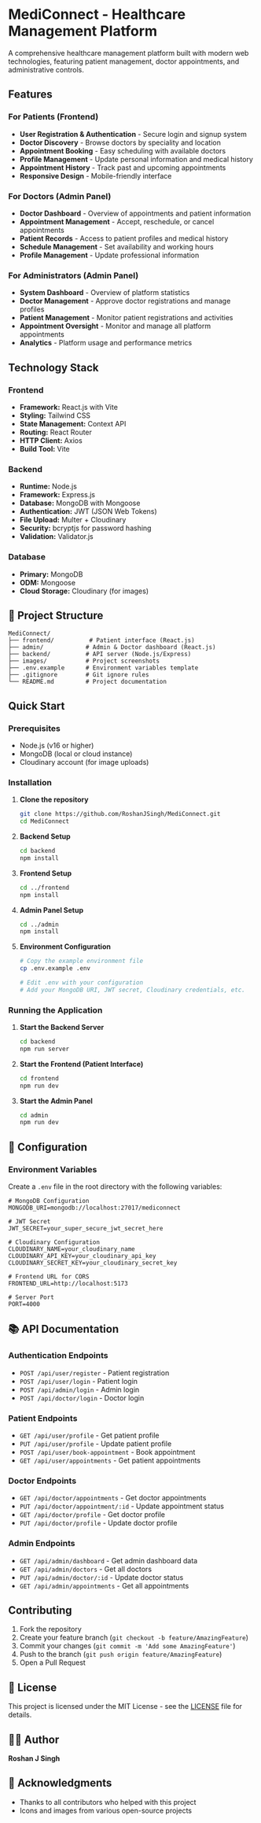 #  MediConnect - Healthcare Management Platform

A comprehensive healthcare management platform built with modern web technologies, featuring patient management, doctor appointments, and administrative controls.

##  Features

###  For Patients (Frontend)
- **User Registration & Authentication** - Secure login and signup system
- **Doctor Discovery** - Browse doctors by speciality and location
- **Appointment Booking** - Easy scheduling with available doctors
- **Profile Management** - Update personal information and medical history
- **Appointment History** - Track past and upcoming appointments
- **Responsive Design** - Mobile-friendly interface

### For Doctors (Admin Panel)
- **Doctor Dashboard** - Overview of appointments and patient information
- **Appointment Management** - Accept, reschedule, or cancel appointments
- **Patient Records** - Access to patient profiles and medical history
- **Schedule Management** - Set availability and working hours
- **Profile Management** - Update professional information

###  For Administrators (Admin Panel)
- **System Dashboard** - Overview of platform statistics
- **Doctor Management** - Approve doctor registrations and manage profiles
- **Patient Management** - Monitor patient registrations and activities
- **Appointment Oversight** - Monitor and manage all platform appointments
- **Analytics** - Platform usage and performance metrics

##  Technology Stack

### Frontend
- **Framework:** React.js with Vite
- **Styling:** Tailwind CSS
- **State Management:** Context API
- **Routing:** React Router
- **HTTP Client:** Axios
- **Build Tool:** Vite

### Backend
- **Runtime:** Node.js
- **Framework:** Express.js
- **Database:** MongoDB with Mongoose
- **Authentication:** JWT (JSON Web Tokens)
- **File Upload:** Multer + Cloudinary
- **Security:** bcryptjs for password hashing
- **Validation:** Validator.js

### Database
- **Primary:** MongoDB
- **ODM:** Mongoose
- **Cloud Storage:** Cloudinary (for images)

## 📁 Project Structure

```
MediConnect/
├── frontend/          # Patient interface (React.js)
├── admin/            # Admin & Doctor dashboard (React.js)
├── backend/          # API server (Node.js/Express)
├── images/           # Project screenshots
├── .env.example      # Environment variables template
├── .gitignore        # Git ignore rules
└── README.md         # Project documentation
```

## Quick Start

### Prerequisites
- Node.js (v16 or higher)
- MongoDB (local or cloud instance)
- Cloudinary account (for image uploads)

### Installation

1. **Clone the repository**
   ```bash
   git clone https://github.com/RoshanJSingh/MediConnect.git
   cd MediConnect
   ```

2. **Backend Setup**
   ```bash
   cd backend
   npm install
   ```

3. **Frontend Setup**
   ```bash
   cd ../frontend
   npm install
   ```

4. **Admin Panel Setup**
   ```bash
   cd ../admin
   npm install
   ```

5. **Environment Configuration**
   ```bash
   # Copy the example environment file
   cp .env.example .env
   
   # Edit .env with your configuration
   # Add your MongoDB URI, JWT secret, Cloudinary credentials, etc.
   ```

### Running the Application

1. **Start the Backend Server**
   ```bash
   cd backend
   npm run server
   ```

2. **Start the Frontend (Patient Interface)**
   ```bash
   cd frontend
   npm run dev
   ```

3. **Start the Admin Panel**
   ```bash
   cd admin
   npm run dev
   ```

## 🔧 Configuration

### Environment Variables

Create a `.env` file in the root directory with the following variables:

```env
# MongoDB Configuration
MONGODB_URI=mongodb://localhost:27017/mediconnect

# JWT Secret
JWT_SECRET=your_super_secure_jwt_secret_here

# Cloudinary Configuration
CLOUDINARY_NAME=your_cloudinary_name
CLOUDINARY_API_KEY=your_cloudinary_api_key
CLOUDINARY_SECRET_KEY=your_cloudinary_secret_key

# Frontend URL for CORS
FRONTEND_URL=http://localhost:5173

# Server Port
PORT=4000
```

## 📚 API Documentation

### Authentication Endpoints
- `POST /api/user/register` - Patient registration
- `POST /api/user/login` - Patient login
- `POST /api/admin/login` - Admin login
- `POST /api/doctor/login` - Doctor login

### Patient Endpoints
- `GET /api/user/profile` - Get patient profile
- `PUT /api/user/profile` - Update patient profile
- `POST /api/user/book-appointment` - Book appointment
- `GET /api/user/appointments` - Get patient appointments

### Doctor Endpoints
- `GET /api/doctor/appointments` - Get doctor appointments
- `PUT /api/doctor/appointment/:id` - Update appointment status
- `GET /api/doctor/profile` - Get doctor profile
- `PUT /api/doctor/profile` - Update doctor profile

### Admin Endpoints
- `GET /api/admin/dashboard` - Get admin dashboard data
- `GET /api/admin/doctors` - Get all doctors
- `PUT /api/admin/doctor/:id` - Update doctor status
- `GET /api/admin/appointments` - Get all appointments

##  Contributing

1. Fork the repository
2. Create your feature branch (`git checkout -b feature/AmazingFeature`)
3. Commit your changes (`git commit -m 'Add some AmazingFeature'`)
4. Push to the branch (`git push origin feature/AmazingFeature`)
5. Open a Pull Request

## 📝 License

This project is licensed under the MIT License - see the [LICENSE](LICENSE) file for details.

## 👨‍💻 Author

**Roshan J Singh**
## 🙏 Acknowledgments

- Thanks to all contributors who helped with this project
- Icons and images from various open-source projects


